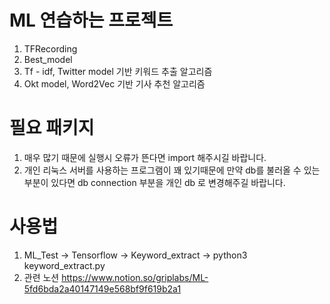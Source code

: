 # ML 연습하는 프로젝트
1. TFRecording
2. Best_model
3. Tf - idf, Twitter model 기반 키워드 추출 알고리즘
4. Okt model, Word2Vec 기반 기사 추천 알고리즘

# 필요 패키지
1. 매우 많기 때문에 실행시 오류가 뜬다면 import 해주시길 바랍니다.
2. 개인 리눅스 서버를 사용하는 프로그램이 꽤 있기때문에 만약 db를 불러올 수 있는 부분이 있다면 db connection 부분을 개인 db 로 변경해주길 바랍니다.

# 사용법
1. ML_Test -> Tensorflow -> Keyword_extract -> python3 keyword_extract.py
2. 관련 노션 https://www.notion.so/griplabs/ML-5fd6bda2a40147149e568bf9f619b2a1

